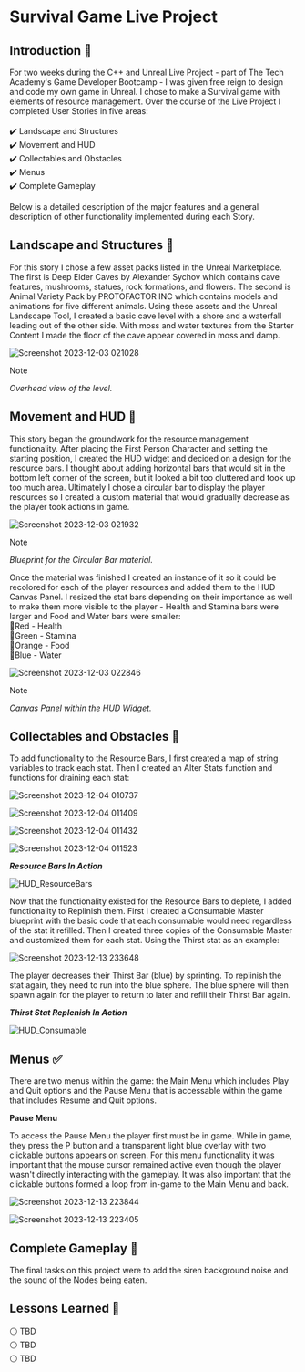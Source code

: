 # Survival Game Live Project

## Introduction 🐣

For two weeks during the C++ and Unreal Live Project - part of The Tech Academy's Game Developer Bootcamp - I was given free reign to design and code my own game in Unreal. I chose to make a Survival game with elements of resource management. Over the course of the Live Project I completed User Stories in five areas: <br><br>
  ✔️ Landscape and Structures <br>
  ✔️ Movement and HUD <br>
  ✔️ Collectables and Obstacles<br>
  ✔️ Menus <br>
  ✔️ Complete Gameplay <br>

Below is a detailed description of the major features and a general description of other functionality implemented during each Story.

## Landscape and Structures 🌅 
For this story I chose a few asset packs listed in the Unreal Marketplace. The first is Deep Elder Caves by Alexander Sychov which contains cave features, mushrooms, statues, rock formations, and flowers. The second is Animal Variety Pack by PROTOFACTOR INC which contains models and animations for five different animals. Using these assets and the Unreal Landscape Tool, I created a basic cave level with a shore and a waterfall leading out of the other side. With moss and water textures from the Starter Content I made the floor of the cave appear covered in moss and damp.<br>

![Screenshot 2023-12-03 021028](https://github.com/megleedev/Survival-Game-Live-Project/assets/127007134/a1ca3089-dbee-46bc-9f7b-a04e3e71ecf2)
> [!NOTE]
> *Overhead view of the level.*

## Movement and HUD 🏃 
This story began the groundwork for the resource management functionality. After placing the First Person Character and setting the starting position, I created the HUD widget and decided on a design for the resource bars. I thought about adding horizontal bars that would sit in the bottom left corner of the screen, but it looked a bit too cluttered and took up too much area. Ultimately I chose a circular bar to display the player resources so I created a custom material that would gradually decrease as the player took actions in game. <br>

![Screenshot 2023-12-03 021932](https://github.com/megleedev/Survival-Game-Live-Project/assets/127007134/0789598a-0d6c-4e4c-85be-68b6fbcecc32)
> [!NOTE]
> *Blueprint for the Circular Bar material.* <br>

Once the material was finished I created an instance of it so it could be recolored for each of the player resources and added them to the HUD Canvas Panel. I resized the stat bars depending on their importance as well to make them more visible to the player - Health and Stamina bars were larger and Food and Water bars were smaller: <br>
    🔹Red -  Health <br>
    🔹Green - Stamina <br>
    🔹Orange - Food <br>
    🔹Blue - Water <br>

![Screenshot 2023-12-03 022846](https://github.com/megleedev/Survival-Game-Live-Project/assets/127007134/e6b40a62-5ca4-4dde-aabf-49695fb171d8)
> [!NOTE]
> *Canvas Panel within the HUD Widget.*

## Collectables and Obstacles 🌟
To add functionality to the Resource Bars, I first created a map of string variables to track each stat. Then I created an Alter Stats function and functions for draining each stat:

![Screenshot 2023-12-04 010737](https://github.com/megleedev/Survival-Game-Live-Project/assets/127007134/6526d1b1-ea80-4a17-b9fc-0b785d54c6ff)

![Screenshot 2023-12-04 011409](https://github.com/megleedev/Survival-Game-Live-Project/assets/127007134/bcee0f87-f5fc-4865-86cd-36bbbcb4141b)

![Screenshot 2023-12-04 011432](https://github.com/megleedev/Survival-Game-Live-Project/assets/127007134/28e5ee3c-3a9a-4131-afdb-b4159e82fbd0)

![Screenshot 2023-12-04 011523](https://github.com/megleedev/Survival-Game-Live-Project/assets/127007134/bd72f4b6-90b4-4754-96af-1a71cccebea2)

***Resource Bars In Action***

![HUD_ResourceBars](https://github.com/megleedev/Survival-Game-Live-Project/assets/127007134/97d4ad8a-7854-4c24-9624-d89be7d075c1)

Now that the functionality existed for the Resource Bars to deplete, I added functionality to Replinish them. First I created a Consumable Master blueprint with the basic code that each consumable would need regardless of the stat it refilled. Then I created three copies of the Consumable Master and customized them for each stat. Using the Thirst stat as an example:<br>

![Screenshot 2023-12-13 233648](https://github.com/megleedev/Survival-Game-Live-Project/assets/127007134/872f2473-705b-4805-a4b5-c5ba40ad3f82)

The player decreases their Thirst Bar (blue) by sprinting. To replinish the stat again, they need to run into the blue sphere. The blue sphere will then spawn again for the player to return to later and refill their Thirst Bar again.<br>

***Thirst Stat Replenish In Action***

![HUD_Consumable](https://github.com/megleedev/Survival-Game-Live-Project/blob/main/HUD_Consumable.gif)

## Menus ✅ 

There are two menus within the game: the Main Menu which includes Play and Quit options and the Pause Menu that is accessable within the game that includes Resume and Quit options.<br>

**Pause Menu**

To access the Pause Menu the player first must be in game. While in game, they press the P button and a transparent light blue overlay with two clickable buttons appears on screen. For this menu functionality it was important that the mouse cursor remained active even though the player wasn't directly interacting with the gameplay. It was also important that the clickable buttons formed a loop from in-game to the Main Menu and back.<br>

![Screenshot 2023-12-13 223844](https://github.com/megleedev/Survival-Game-Live-Project/assets/127007134/b58ce9d9-a646-4954-9c6b-8870fed83507)

![Screenshot 2023-12-13 223405](https://github.com/megleedev/Survival-Game-Live-Project/assets/127007134/4a0c7d2d-b4c2-4092-bc00-740e6b8ca7b2)

## Complete Gameplay 🎈  

The final tasks on this project were to add the siren background noise and the sound of the Nodes being eaten. <br>

## Lessons Learned 👀

  ⚪ TBD <br>
  ⚪ TBD <br>
  ⚪ TBD <br>
